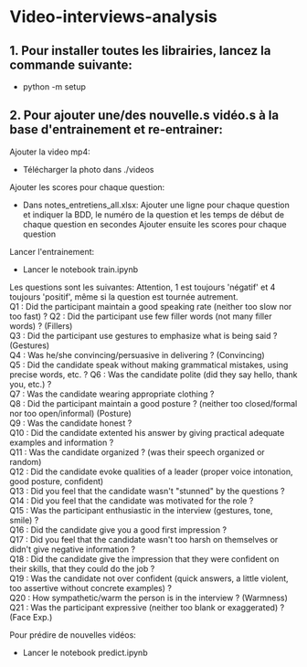 # Video-interviews-analysis
## 1. Pour installer toutes les librairies, lancez la commande suivante: 
* python -m setup

## 2. Pour ajouter une/des nouvelle.s vidéo.s à la base d'entrainement et re-entrainer:

Ajouter la video mp4: 

* Télécharger la photo dans ./videos

Ajouter les scores pour chaque question:

* Dans notes_entretiens_all.xlsx:
    Ajouter une ligne pour chaque question et indiquer la BDD, le numéro de la question et les temps de début de chaque question en secondes
    Ajouter ensuite les scores pour chaque question

Lancer l'entrainement:

* Lancer le notebook train.ipynb

Les questions sont les suivantes:  Attention, 1 est toujours 'négatif' et 4 toujours 'positif', même si la question est tournée autrement.  
Q1  : Did the participant maintain a good speaking rate (neither too slow nor too fast) ?
Q2  : Did the participant use few filler words (not many filler words) ? (Fillers)  
Q3  : Did the participant use gestures to emphasize what is being said ? (Gestures)  
Q4  : Was he/she convincing/persuasive in delivering ? (Convincing)  
Q5  : Did the candidate speak without making grammatical mistakes, using precise words, etc. ?
Q6  : Was the candidate polite (did they say hello, thank you, etc.) ?  
Q7  : Was the candidate wearing appropriate clothing ?  
Q8  : Did the participant maintain a good posture ? (neither too closed/formal nor too open/informal) (Posture)  
Q9  : Was the candidate honest ?  
Q10 : Did the candidate extented his answer by giving practical adequate examples and information ?  
Q11 : Was the candidate organized ? (was their speech organized or random)  
Q12 : Did the candidate evoke qualities of a leader (proper voice intonation, good posture, confident)  
Q13 : Did you feel that the candidate wasn't "stunned" by the questions ?    
Q14 : Did you feel that the candidate was motivated for the role ?  
Q15 : Was the participant enthusiastic in the interview (gestures, tone, smile) ?  
Q16 : Did the candidate give you a good first impression ?  
Q17 : Did you feel that the candidate wasn't too harsh on themselves or didn't give negative information ?  
Q18 : Did the candidate give the impression that they were confident on their skills, that they could do the job ?  
Q19 : Was the candidate not over confident (quick answers, a little violent, too assertive without concrete examples) ?  
Q20 : How sympathetic/warm the person is in the interview ? (Warmness)  
Q21 : Was the participant expressive (neither too blank or exaggerated) ? (Face Exp.)  

Pour prédire de nouvelles vidéos:
* Lancer le notebook predict.ipynb
